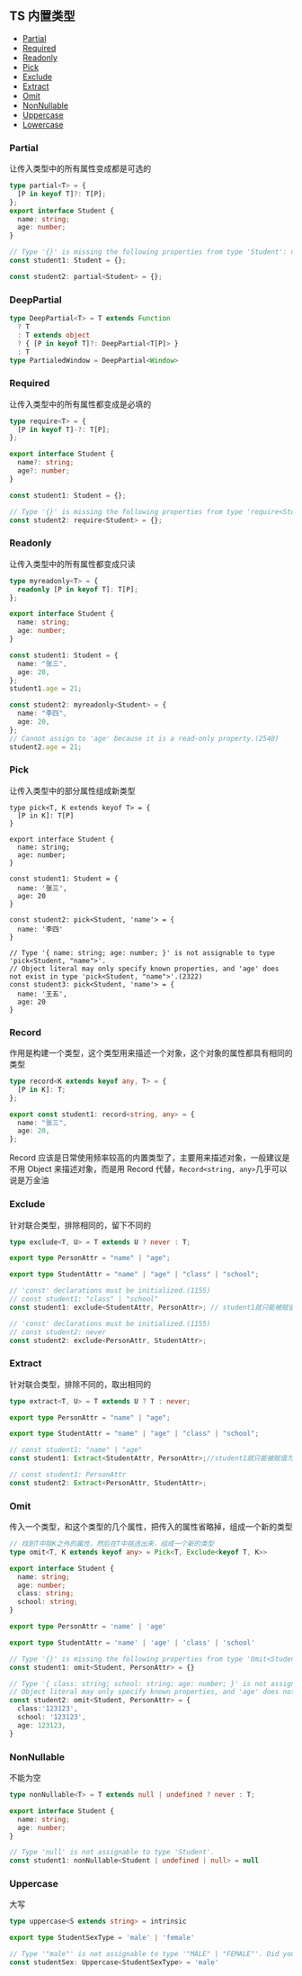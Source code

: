 ## TS 内置类型

 - [Partial](#Partial)
 - [Required](#Required)
 - [Readonly](#Readonly)
 - [Pick](#Pick)
 - [Exclude](#Exclude)
 - [Extract](#Extract)
 - [Omit](#Omit)
 - [NonNullable](#NonNullable)
 - [Uppercase](#Uppercase)
 - [Lowercase](#Lowercase)

### Partial

让传入类型中的所有属性变成都是可选的

```typescript
type partial<T> = {
  [P in keyof T]?: T[P];
};
export interface Student {
  name: string;
  age: number;
}

// Type '{}' is missing the following properties from type 'Student': name, age(2739)
const student1: Student = {};

const student2: partial<Student> = {};
```

### DeepPartial

```typescript
type DeepPartial<T> = T extends Function
  ? T
  : T extends object
  ? { [P in keyof T]?: DeepPartial<T[P]> }
  : T
type PartialedWindow = DeepPartial<Window>
```

### Required

让传入类型中的所有属性都变成是必填的

```typescript
type require<T> = {
  [P in keyof T]-?: T[P];
};

export interface Student {
  name?: string;
  age?: number;
}

const student1: Student = {};

// Type '{}' is missing the following properties from type 'require<Student>': name, age(2739)
const student2: require<Student> = {};
```

### Readonly

让传入类型中的所有属性都变成只读

```typescript
type myreadonly<T> = {
  readonly [P in keyof T]: T[P];
};

export interface Student {
  name: string;
  age: number;
}

const student1: Student = {
  name: "张三",
  age: 20,
};
student1.age = 21;

const student2: myreadonly<Student> = {
  name: "李四",
  age: 20,
};
// Cannot assign to 'age' because it is a read-only property.(2540)
student2.age = 21;
```

### Pick

让传入类型中的部分属性组成新类型

```
type pick<T, K extends keyof T> = {
  [P in K]: T[P]
}

export interface Student {
  name: string;
  age: number;
}

const student1: Student = {
  name: '张三',
  age: 20
}

const student2: pick<Student, 'name'> = {
  name: '李四'
}

// Type '{ name: string; age: number; }' is not assignable to type 'pick<Student, "name">'.
// Object literal may only specify known properties, and 'age' does not exist in type 'pick<Student, "name">'.(2322)
const student3: pick<Student, 'name'> = {
  name: '王五',
  age: 20
}
```

### Record

作用是构建一个类型，这个类型用来描述一个对象，这个对象的属性都具有相同的类型

```typescript
type record<K extends keyof any, T> = {
  [P in K]: T;
};

export const student1: record<string, any> = {
  name: "张三",
  age: 20,
};
```

Record 应该是日常使用频率较高的内置类型了，主要用来描述对象，一般建议是不用 Object 来描述对象，而是用 Record 代替，`Record<string, any>`几乎可以说是万金油

### Exclude

针对联合类型，排除相同的，留下不同的

```typescript
type exclude<T, U> = T extends U ? never : T;

export type PersonAttr = "name" | "age";

export type StudentAttr = "name" | "age" | "class" | "school";

// 'const' declarations must be initialized.(1155)
// const student1: "class" | "school"
const student1: exclude<StudentAttr, PersonAttr>; // student1就只能被赋值为'class' 或者'school'

// 'const' declarations must be initialized.(1155)
// const student2: never
const student2: exclude<PersonAttr, StudentAttr>;
```

### Extract

针对联合类型，排除不同的，取出相同的

```typescript
type extract<T, U> = T extends U ? T : never;

export type PersonAttr = "name" | "age";

export type StudentAttr = "name" | "age" | "class" | "school";

// const student1: "name" | "age"
const student1: Extract<StudentAttr, PersonAttr>;//student1就只能被赋值为'name'或者'age'

// const student1: PersonAttr
const student2: Extract<PersonAttr, StudentAttr>;
```
### Omit
传入一个类型，和这个类型的几个属性，把传入的属性省略掉，组成一个新的类型
```typescript
// 找到T中除K之外的属性，然后在T中挑选出来，组成一个新的类型
type omit<T, K extends keyof any> = Pick<T, Exclude<keyof T, K>>

export interface Student {
  name: string;
  age: number;
  class: string;
  school: string;
}

export type PersonAttr = 'name' | 'age'

export type StudentAttr = 'name' | 'age' | 'class' | 'school'

// Type '{}' is missing the following properties from type 'Omit<Student, PersonAttr>': class, school(2739)
const student1: omit<Student, PersonAttr> = {}

// Type '{ class: string; school: string; age: number; }' is not assignable to type 'omit<Student, PersonAttr>'.
// Object literal may only specify known properties, and 'age' does not exist in type 'omit<Student, PersonAttr>'.(2322)
const student2: omit<Student, PersonAttr> = {
  class:'123123',
  school: '123123',
  age: 123123,
}
```

### NonNullable
不能为空
```typescript
type nonNullable<T> = T extends null | undefined ? never : T;

export interface Student {
  name: string;
  age: number;
}

// Type 'null' is not assignable to type 'Student'.
const student1: nonNullable<Student | undefined | null> = null
```

### Uppercase
大写
```typescript
type uppercase<S extends string> = intrinsic

export type StudentSexType = 'male' | 'female'

// Type '"male"' is not assignable to type '"MALE" | "FEMALE"'. Did you mean '"MALE"'?(2820)
const studentSex: Uppercase<StudentSexType> = 'male'
```

